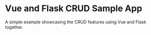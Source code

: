 # Vue and Flask CRUD Sample App

A simple example showcasing the CRUD features using Vue and Flask together. 
